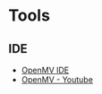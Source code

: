 # Tools
## IDE 
* [OpenMV IDE](https://openmv.io/pages/download)
* [OpenMV - Youtube](https://www.youtube.com/c/OpenMVLLC)